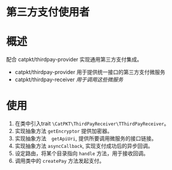 第三方支付使用者
================================

# 概述

配合 catpkt/thirdpay-provider 实现通用第三方支付集成。

* catpkt/thirdpay-provider 用于提供统一接口的第三方支付微服务
* catpkt/thirdpay-receiver *用于调用这些微服务*


# 使用

1. 在类中引入trait `\CatPKT\ThirdPayReceiver\TThirdPayReceiver`。
2. 实现抽象方法 `getEncryptor` 提供加密器。
2. 实现抽象方法　`getApiUri`, 提供所要调用微服务的接口链接。
3. 实现抽象方法 `asyncCallback`, 实现支付成功后的异步回调。
4. 设定路由，将某个目录指向 `handle` 方法，用于接收回调。
5. 调用类中的 `createPay` 方法发起支付。
